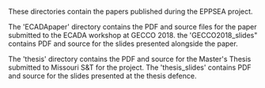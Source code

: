 These directories contain the papers published during the EPPSEA project.

The 'ECADApaper' directory contains the PDF and source files for the paper submitted to the ECADA workshop at GECCO 2018. the 'GECCO2018_slides" contains PDF and source for the slides presented alongside the paper.

The 'thesis' directory contains the PDF and source for the Master's Thesis submitted to Missouri S&T for the project. The 'thesis_slides' contains PDF and source for the slides presented at the thesis defence.
